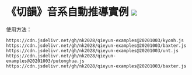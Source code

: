# 《切韻》音系自動推導實例 [![](https://data.jsdelivr.com/v1/package/gh/nk2028/qieyun-examples/badge)](https://www.jsdelivr.com/package/gh/nk2028/qieyun-examples)

使用方法：

```
https://cdn.jsdelivr.net/gh/nk2028/qieyun-examples@20201003/kyonh.js
https://cdn.jsdelivr.net/gh/nk2028/qieyun-examples@20201003/baxter.js
https://cdn.jsdelivr.net/gh/nk2028/qieyun-examples@20201003/unt.js
https://cdn.jsdelivr.net/gh/nk2028/qieyun-examples@20201003/putonghua.js
https://cdn.jsdelivr.net/gh/nk2028/qieyun-examples@20201003/baxter.js
```
